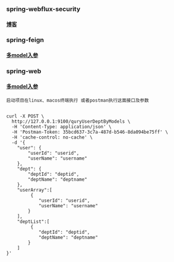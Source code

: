 
### spring-webflux-security
#### [博客](https://my.oschina.net/u/3876288/blog/3134512)
### spring-feign
#### [多model入参](https://my.oschina.net/u/3876288/blog/3149175)
### spring-web 

#### [多model入参](https://my.oschina.net/u/3876288/blog/3206995)

 `启动项目在linux、macos终端执行 或者postman执行这面接口及参数`
```shell

curl -X POST \
  http://127.0.0.1:9100/quryUserDeptByModels \
  -H 'Content-Type: application/json' \
  -H 'Postman-Token: 35bcd637-3c7a-487d-b546-8da094be75ff' \
  -H 'cache-control: no-cache' \
  -d '{
	"user": {
		"userId": "userid",
		"userName": "username"		
	},
	"dept": {
		"deptId": "deptid",
		"deptName": "deptname"		
	},
	"userArray":[
		 {
			"userId": "userid",
			"userName": "username"		
		}
	],
	"deptList":[
		 {
			"deptId": "deptid",
			"deptName": "deptname"	
		}
	]
}'
```
